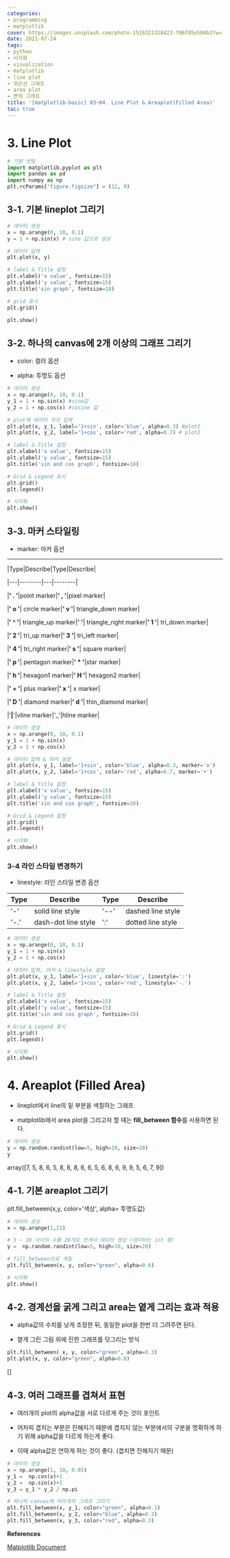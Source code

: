 ```yaml
---
categories:
- programming
- matplotlib
cover: https://images.unsplash.com/photo-1516321318423-f06f85e504b3?w=1920&h=1080&fit=crop
date: 2021-07-24
tags:
- python
- 시각화
- visualization
- matplotlib
- line plot
- 꺾은선 그래프
- area plot
- 면적 그래프
title: '[matplotlib-basic] 03~04. Line Plot & Areaplot(Filled Area)'
toc: true
---
```


# 3. Line Plot

```python
# 기본 셋팅
import matplotlib.pyplot as plt
import pandas as pd
import numpy as np
plt.rcParams["figure.figsize"] = (12, 9)
```

## 3-1. 기본 lineplot 그리기

```python
# 데이터 생성
x = np.arange(0, 10, 0.1)
y = 1 + np.sin(x) # sine 값으로 생성

# 데이터 입력
plt.plot(x, y)

# label & Title 설정
plt.xlabel('x value', fontsize=15)
plt.ylabel('y value', fontsize=15)
plt.title('sin graph', fontsize=18)

# grid 표시
plt.grid()

plt.show()
```



## 3-2. 하나의 canvas에 2개 이상의 그래프 그리기

* color: 컬러 옵션

* alpha: 투명도 옵션

```python
# 데이터 생성
x = np.arange(0, 10, 0.1)
y_1 = 1 + np.sin(x) #sine값
y_2 = 1 + np.cos(x) #cosine 값

# plot에 데이터 각각 입력
plt.plot(x, y_1, label='1+sin', color='blue', alpha=0.3) #plot1
plt.plot(x, y_2, label='1+cos', color='red', alpha=0.7) # plot2

# label & Title 설정
plt.xlabel('x value', fontsize=15)
plt.ylabel('y value', fontsize=15)
plt.title('sin and cos graph', fontsize=18)

# Grid & Legend 표시
plt.grid()
plt.legend()

# 시각화
plt.show()
```



## 3-3. 마커 스타일링

* marker: 마커 옵션

---


|Type|Describe|Type|Describe|

|---|--------|---|--------|

|**' . '**|point marker|**' , '**|pixel marker|

|**' o '**|	circle marker|**' v '**|	triangle_down marker|

|**' ^ '**|	triangle_up marker|**'  '**|	triangle_right marker|**' 1 '**|	tri_down marker|

|**' 2 '**|	tri_up marker|**' 3 '**|	tri_left marker|

|**' 4 '**|	tri_right marker|**' s '**|	square marker|

|**' p '**|	pentagon marker|**' * '**|star marker|

|**' h '**|	hexagon1 marker|**' H '**|	hexagon2 marker|

|**' + '**|	plus marker|**' x '**|	x marker|

|**' D '**|	diamond marker|**' d '**|	thin_diamond marker|

|'**&#124;**'|vline marker|'_'|hline marker|

```python
# 데이터 생성
x = np.arange(0, 10, 0.1)
y_1 = 1 + np.sin(x)
y_2 = 1 + np.cos(x)

# 데이터 입력 & 마커 설정
plt.plot(x, y_1, label='1+sin', color='blue', alpha=0.3, marker='o')
plt.plot(x, y_2, label='1+cos', color='red', alpha=0.7, marker='+')

# label & Title 설정
plt.xlabel('x value', fontsize=15)
plt.ylabel('y value', fontsize=15)
plt.title('sin and cos graph', fontsize=18)

# Grid & Legend 설정
plt.grid()
plt.legend()

# 시각화
plt.show()
```



### 3-4 라인 스타일 변경하기

* linestyle: 라인 스타일 변경 옵션

| Type | Describe            | Type | Describe          |
| ---- | ------------------- | ---- | ----------------- |
| '-'  | solid line style    | '--' | dashed line style |
| '-.' | dash-dot line style | ':'  | dotted line style |

```python
# 데이터 생성
x = np.arange(0, 10, 0.1)
y_1 = 1 + np.sin(x)
y_2 = 1 + np.cos(x)

# 데이터 입력, 마커 & linestyle 설정
plt.plot(x, y_1, label='1+sin', color='blue', linestyle=':')
plt.plot(x, y_2, label='1+cos', color='red', linestyle='-.')

# label & Title 설정
plt.xlabel('x value', fontsize=15)
plt.ylabel('y value', fontsize=15)
plt.title('sin and cos graph', fontsize=18)

# Grid & Legend 표시
plt.grid()
plt.legend()

# 시각화
plt.show()
```



# 4. Areaplot (Filled Area)

- lineplot에서 line의 밑 부분을 색칠하는 그래프

- matplotlib에서 area plot을 그리고자 할 때는 **fill_between 함수**를 사용하면 된다.

```python
# 데이터 생성
y = np.random.randint(low=5, high=10, size=20)
y
```


array([7, 5, 8, 6, 5, 8, 8, 8, 6, 6, 5, 6, 8, 6, 9, 9, 5, 6, 7, 9])

## 4-1. 기본 areaplot 그리기

plt.fill_between(x,y, color='색상', alpha= 투명도값) 

```python
# 데이터 생성
x = np.arange(1,21)

# 5 ~ 10 사이의 수를 20개로 쪼개서 데이터 생성 (데이터는 int 형)
y =  np.random.randint(low=5, high=10, size=20) 

# fill_between으로 색칠
plt.fill_between(x, y, color="green", alpha=0.6)

# 시각화
plt.show()
```



## 4-2. 경계선을 굵게 그리고 area는 옅게 그리는 효과 적용

- alpha값의 수치를 낮게 조정한 뒤, 동일한 plot을 한번 더 그려주면 된다.

- 옅게 그린 그림 위에 진한 그래프를 덧그리는 방식

```python
plt.fill_between( x, y, color="green", alpha=0.3)
plt.plot(x, y, color="green", alpha=0.8)
```


[]



## 4-3. 여러 그래프를 겹쳐서 표현

- 여러개의 plot의 alpha값을 서로 다르게 주는 것이 포인트

- 어차피 겹치는 부분은 진해지기 때문에 겹치지 않는 부분에서의 구분을 명확하게 하기 위해 alpha값을 다르게 하는게 좋다.

- 이때 alpha값은 연하게 하는 것이 좋다. (겹치면 진해지기 때문)

```python
# 데이터 생성
x = np.arange(1, 10, 0.05)
y_1 =  np.cos(x)+1
y_2 =  np.sin(x)+1
y_3 = y_1 * y_2 / np.pi

# 하나의 canvas에 여러개의 그래프 그리기
plt.fill_between(x, y_1, color="green", alpha=0.1)
plt.fill_between(x, y_2, color="blue", alpha=0.2)
plt.fill_between(x, y_3, color="red", alpha=0.3)
```






**References**

[Matplotlib Document](https://matplotlib.org/)

